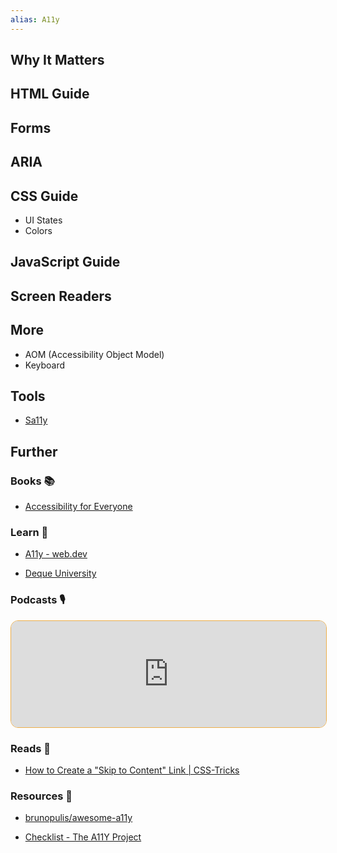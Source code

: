 ```yaml
---
alias: A11y
---
```

## Why It Matters

## HTML Guide

## Forms

## ARIA

## CSS Guide

- UI States
- Colors

## JavaScript Guide

## Screen Readers

## More

- AOM (Accessibility Object Model)
- Keyboard
## Tools

- [Sa11y](https://sa11y.netlify.app/)
## Further

### Books 📚

- [Accessibility for Everyone](https://app.thestorygraph.com/books/16d6fe85-ae9f-438c-ae5c-cd8a9bfb50cb)

### Learn 🧠

- [A11y - web.dev](https://web.dev/learn/accessibility/)

- [Deque University](https://dequeuniversity.com/)

### Podcasts 🎙

<iframe style='margin-bottom: .5rem; display: block; height: 170px; width: 100%; border: 1px solid #edae49; border-radius: .75rem; box-sizing: content-box' src='https://podverse.fm/embed/player?episodeId=aY5Uf5C8sqG' title='Podverse Embed Player' class='pv-embed-player'>JS Party - 10 A11y Mistakes to Avoid</iframe>

### Reads 📄

- [How to Create a "Skip to Content" Link | CSS-Tricks](https://css-tricks.com/how-to-create-a-skip-to-content-link/)

### Resources 🧩

- [brunopulis/awesome-a11y](https://github.com/brunopulis/awesome-a11y#readme)

- [Checklist - The A11Y Project](https://www.a11yproject.com/checklist/)